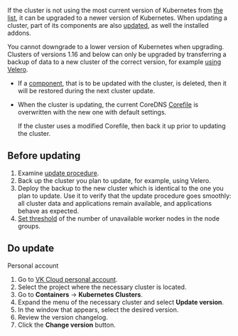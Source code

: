 If the cluster is not using the most current version of Kubernetes from [the list](../../concepts/versions/version-support/), it can be upgraded to a newer version of Kubernetes. When updating a cluster, part of its components are also [updated](../../concepts/update/), as well the installed addons.

You cannot downgrade to a lower version of Kubernetes when upgrading. Clusters of versions 1.16 and below can only be upgraded by transferring a backup of data to a new cluster of the correct version, for example [using Velero](../../how-to-guides/velero-backup).

<warn>

- If a [component](../../concepts/update/), that is to be updated with the cluster, is deleted, then it will be restored during the next cluster update.

- When the cluster is updating, the current CoreDNS [Corefile](https://coredns.io/2017/07/23/corefile-explained/) is overwritten with the new one with default settings.

  If the cluster uses a modified Corefile, then back it up prior to updating the cluster.

</warn>

## Before updating

1. Examine [update procedure](../../concepts/update/).
1. Back up the cluster you plan to update, for example, using Velero.
1. Deploy the backup to the new cluster which is identical to the one you plan to update. Use it to verify that the update procedure goes smoothly: all cluster data and applications remain available, and applications behave as expected.
1. [Set threshold](../manage-node-group#configure_update_settings) of the number of unavailable worker nodes in the node groups.

## Do update

<tabs>
<tablist>
<tab>Personal account</tab>
</tablist>
<tabpanel>

1. Go to [VK Cloud personal account](https://msk.cloud.vk.com/app/).
1. Select the project where the necessary cluster is located.
1. Go to **Containers** → **Kubernetes Clusters**.
1. Expand the menu of the necessary cluster and select **Update version**.
1. In the window that appears, select the desired version.
1. Review the version changelog.
1. Click the **Change version** button.

</tabpanel>
</tabs>
